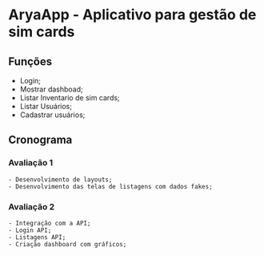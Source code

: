 # AryaApp - Aplicativo para gestão de sim cards

## Funções
  - Login;
  - Mostrar dashboad;
  - Listar Inventario de sim cards;
  - Listar Usuários;
  - Cadastrar usuários;

## Cronograma
   ### Avaliação 1
    - Desenvolvimento de layouts;
    - Desenvolvimento das telas de listagens com dados fakes;
    
   ### Avaliação 2
    - Integração com a API;
    - Login API;
    - Listagens API;
    - Criação dashboard com gráficos;
  
  
